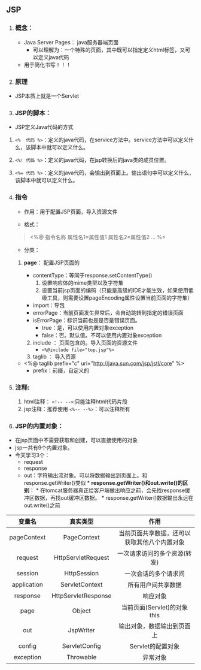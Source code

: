 

## JSP

1. ### 概念：
	
	* Java Server Pages： java服务器端页面
		* 可以理解为：一个特殊的页面，其中既可以指定定义html标签，又可以定义java代码
	* 用于简化书写！！！
	
2. ### 原理
	
* JSP本质上就是一个Servlet
	
3. ### JSP的脚本：

  - JSP定义Java代码的方式

  1. `<%  代码 %>`：定义的java代码，在service方法中。service方法中可以定义什么，该脚本中就可以定义什么。
  2. `<%! 代码 %>`：定义的java代码，在jsp转换后的java类的成员位置。
  3. `<%= 代码 %>`：定义的java代码，会输出到页面上。输出语句中可以定义什么，该脚本中就可以定义什么。

4. ### 指令

   * 作用：用于配置JSP页面，导入资源文件

   * 格式：
   	
   	> <%@ 指令名称 属性名1=属性值1 属性名2=属性值2 ... %>
   	
   * 分类：
   	1. **page**： 配置JSP页面的
   		* contentType：等同于response.setContentType()
   			1. 设置响应体的mime类型以及字符集
   			2. 设置当前jsp页面的编码（只能是高级的IDE才能生效，如果使用低级工具，则需要设置pageEncoding属性设置当前页面的字符集）
   		* import：导包
   		* errorPage：当前页面发生异常后，会自动跳转到指定的错误页面
   		* isErrorPage：标识当前也是是否是错误页面。
   			* true：是，可以使用内置对象exception
   			* false：否。默认值。不可以使用内置对象exception
   	
   		2. include	： 页面包含的。导入页面的资源文件
   			* `<%@include file="top.jsp"%>`
   		3. taglib	： 导入资源
   	  * <%@ taglib prefix="c" uri="http://java.sun.com/jsp/jstl/core" %>
   	  	* prefix：前缀，自定义的

5. ### 注释:

   1. html注释：
   	`<!-- -->`:只能注释html代码片段
   2. jsp注释：推荐使用
   	`<%-- --%>`：可以注释所有

6. ### JSP的内置对象：

  * 在jsp页面中不需要获取和创建，可以直接使用的对象
  * jsp一共有9个内置对象。
  * 今天学习3个：
  	* request
  	* response
  	* out：字符输出流对象。可以将数据输出到页面上。和response.getWriter()类似
        		* **response.getWriter()和out.write()的区别**：
        			* 在tomcat服务器真正给客户端做出响应之前，会先找response缓冲区数据，再找out缓冲区数据。
            			* response.getWriter()数据输出永远在out.write()之前

|   变量名    |      真实类型       |                     作用                     |
| :---------: | :-----------------: | :------------------------------------------: |
| pageContext |     PageContext     | 当前页面共享数据，还可以获取其他八个内置对象 |
|   request   | HttpServletRequest  |         一次请求访问的多个资源(转发)         |
|   session   |     HttpSession     |             一次会话的多个请求间             |
| application |   ServletContext    |              所有用户间共享数据              |
|  response   | HttpServletResponse |                   响应对象                   |
|    page     |       Object        |         当前页面(Servlet)的对象 this         |
|     out     |      JspWriter      |          输出对象，数据输出到页面上          |
|   config    |    ServletConfig    |              Servlet的配置对象               |
|  exception  |      Throwable      |                   异常对象                   |


